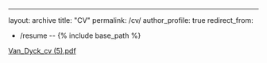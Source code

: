 ---
layout: archive
title: "CV"
permalink: /cv/
author_profile: true
redirect_from:
  - /resume
--
{% include base_path %}

[Van_Dyck_cv (5).pdf](https://github.com/kobbyvandyck/kobbyvandyck.github.io/blob/master/files/Van_Dyck_cv%20(2).pdf)


